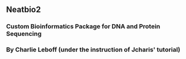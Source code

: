 ## Neatbio2

### Custom Bioinformatics Package for DNA and Protein Sequencing 
### By Charlie Leboff (under the instruction of Jcharis' tutorial)
